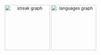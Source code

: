<div align="center">
  <img src="https://streak-stats.demolab.com?user=Dulajafterhours77&locale=en&mode=daily&theme=tokyonight&hide_border=true&border_radius=16" height="150" alt="streak graph" />
  <img src="https://github-readme-stats.vercel.app/api/top-langs?username=Dulajafterhours77&locale=en&hide_title=false&layout=compact&border_radius=16&langs_count=6&theme=tokyonight&hide_border=true" height="150" alt="languages graph"  />
</div>
